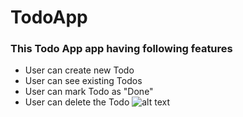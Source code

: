 # TodoApp
### This Todo App app having following features 

- User can create new Todo
- User can see existing Todos
- User can mark Todo as "Done"
- User can delete the Todo 
![alt text](/home/krishna/Pictures/Todo.png)